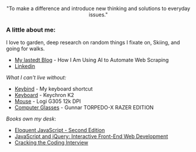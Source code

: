
<p align="center">
  "To make a difference and introduce new thinking and solutions to everyday issues."
</p>


### A little about me:

I love to garden, deep research on random things I fixate on, Skiing, and going for walks.

- [My lastedt Blog](https://christopheralphonse.com/blog/how-i-am-using-ai-to-automate-scrapping) - How I Am Using AI to Automate Web Scraping
- [Linkedin](https://www.linkedin.com/in/christopheralphonse/)

_What I can't live without:_

- [Keybind](./vscode/keybinds.md) - My keyboard shortcut
- [Keyboard](https://www.keychron.com/products/keychron-k2-wireless-mechanical-keyboard) - Keychron K2
- [Mouse](https://www.logitechg.com/en-us/products/gaming-mice/g305-lightspeed-wireless-gaming-mouse.html) - Logi G305 12k DPI
- [Computer Glasses](https://www.smartbuyglasses.com/designer-eyeglasses/Gunnar/Gunnar-TORPEDO-X-RAZER-EDITION-Blue-Light-Block-RZR-30008-579076.html?feed=us) - Gunnar TORPEDO-X RAZER EDITION

_Books own my desk_:

- [Eloquent JavaScript - Second Edition](https://www.amazon.com/Eloquent-JavaScript-2nd-Ed-Introduction/dp/1593275846)
- [JavaScript and jQuery: Interactive Front-End Web Development](https://www.amazon.com/JavaScript-JQuery-Interactive-Front-End-Development/dp/1118531647)
- [Cracking the Coding Interview](https://www.amazon.com/Cracking-Coding-Interview-Programming-Questions/dp/0984782850?crid=53L0OCN2MOS3&dib=eyJ2IjoiMSJ9.nj6XTCgbP7Ay4ig5zGU-o8s4S8xUCinbbuvNUlcvZoLQekD_k_aVb8m82DeNy6mCxMBBmffiGKOu7ESixuRTQnZHsnt9EF1X8vRnVmRbV-QoO0Zcd_2fCjhgXeA942g1V39VWFbud8d_Vs6i8SKDS0ZllctISFL9IjQ8LYWxu8zaKn2kyZ19B24dzvGLvRuYR-4qhsoEGFPV-4QR_D-Zr3Gvfen3qkSDPrKve0Vju2E.Nej_TpWdnTkOU5m59t7gUKaKSaXanCsiTkxWZGX0Qxc&dib_tag=se&keywords=cracking+the+coding+interview&qid=1734236077&s=books&sprefix=cracking%2Cstripbooks%2C71&sr=1-1)
